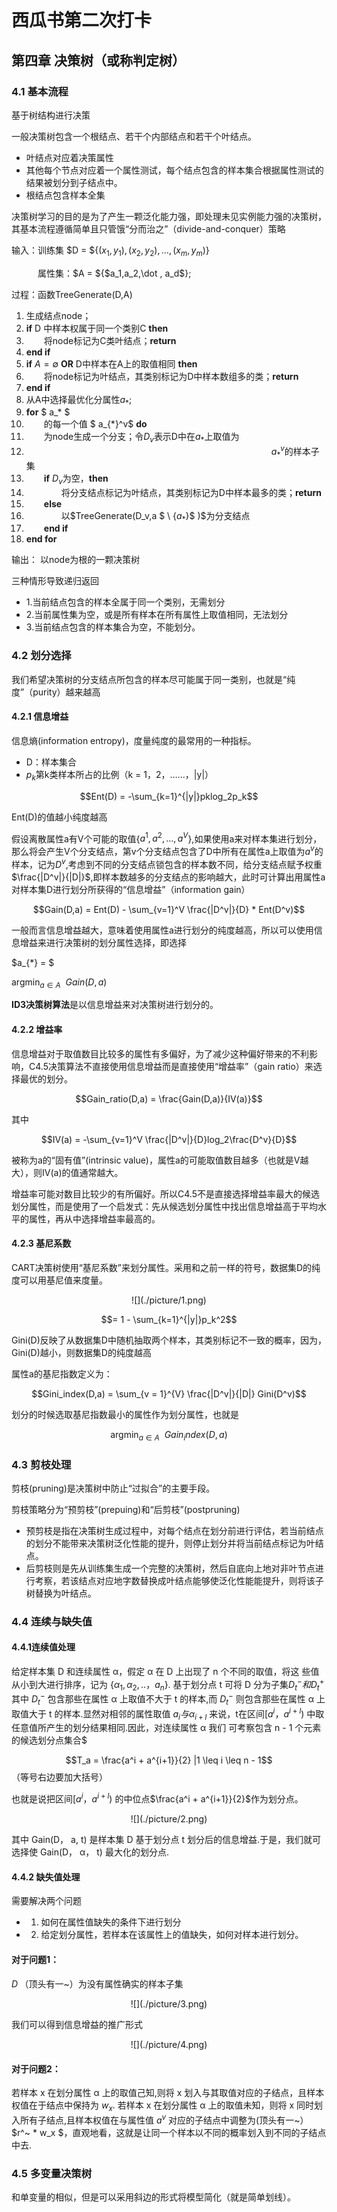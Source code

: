 # 西瓜书第二次打卡
## 第四章 决策树（或称判定树）

### 4.1 基本流程
基于树结构进行决策

一般决策树包含一个根结点、若干个内部结点和若干个叶结点。

- 叶结点对应着决策属性
- 其他每个节点对应着一个属性测试，每个结点包含的样本集合根据属性测试的结果被划分到子结点中。
- 根结点包含样本全集

决策树学习的目的是为了产生一颗泛化能力强，即处理未见实例能力强的决策树，其基本流程遵循简单且只管饿“分而治之”（divide-and-conquer）策略

输入：训练集 $D = ${$(x_1,y_1),(x_2,y_2),\dots,(x_m,y_m)$}

&emsp;&emsp;&emsp;属性集：$A = ${$a_1,a_2,\dot , a_d$};

过程：函数TreeGenerate(D,A)

1. 生成结点node；
2. **if** D 中样本权属于同一个类别C **then**
3. &emsp;&emsp;将node标记为C类叶结点；**return**
4. **end if**
5. **if** $A = \emptyset$ **OR** D中样本在A上的取值相同 **then**
6. &emsp;&emsp;将node标记为叶结点，其类别标记为D中样本数组多的类；**return**
7. **end if**
8. 从A中选择最优化分属性$a_*$;
9. **for** $ a_* $ 
10. &emsp;&emsp;的每一个值 $ a_{*}^v$ **do**
11. &emsp;&emsp;为node生成一个分支；令$D_v$表示D中在$a_*$上取值为
12. &emsp;&emsp;&emsp;&emsp;&emsp;&emsp;&emsp;&emsp;&emsp;&emsp;&emsp;&emsp;&emsp;&emsp;&emsp;&emsp;&emsp;&emsp;&emsp;&emsp;&emsp;&emsp;&emsp;&emsp;&emsp;&emsp;&emsp;&emsp;$a_*^v$的样本子集
13. &emsp;&emsp;**if** $D_v$为空，**then**
14. &emsp;&emsp;&emsp;&emsp;将分支结点标记为叶结点，其类别标记为D中样本最多的类；**return**
15. &emsp;&emsp;**else**
16. &emsp;&emsp;&emsp;&emsp;以$TreeGenerate(D_v,a $ \ {$a_*$}$ )$为分支结点
17. &emsp;&emsp;**end if**
18. **end for**

输出： 以node为根的一颗决策树

三种情形导致递归返回

- 1.当前结点包含的样本全属于同一个类别，无需划分
- 2.当前属性集为空，或是所有样本在所有属性上取值相同，无法划分
- 3.当前结点包含的样本集合为空，不能划分。

### 4.2 划分选择
我们希望决策树的分支结点所包含的样本尽可能属于同一类别，也就是“纯度”（purity）越来越高

#### 4.2.1 信息增益

信息熵(information entropy)，度量纯度的最常用的一种指标。

- D：样本集合
- $p_k$第k类样本所占的比例（k = 1，2，……，|y|）

$$Ent(D) = -\sum_{k=1}^{|y|}pklog_2p_k$$

Ent(D)的值越小纯度越高

假设离散属性a有V个可能的取值{$a^1,a^2,\dots , a^V$},如果使用a来对样本集进行划分，那么将会产生V个分支结点，第v个分支结点包含了D中所有在属性a上取值为$a^v$的样本，记为$D^v$,考虑到不同的分支结点锁包含的样本数不同，给分支结点赋予权重$\frac{|D^v|}{|D|}$,即样本数越多的分支结点的影响越大，此时可计算出用属性a对样本集D进行划分所获得的“信息增益”（information gain）

$$Gain(D,a) = Ent(D) - \sum_{v=1}^V \frac{|D^v|}{D} * Ent(D^v)$$

一般而言信息增益越大，意味着使用属性a进行划分的纯度越高，所以可以使用信息增益来进行决策树的划分属性选择，即选择

$a_{*} = $ 

$\mathop{\arg\min}_{a \in A} \ \ Gain(D,a)$

**ID3决策树算法**是以信息增益来对决策树进行划分的。

#### 4.2.2 增益率

信息增益对于取值数目比较多的属性有多偏好，为了减少这种偏好带来的不利影响，C4.5决策算法不直接使用信息增益而是直接使用“增益率”（gain ratio）来选择最优的划分。

$$Gain_ratio(D,a) = \frac{Gain(D,a)}{IV(a)}$$

其中

$$IV(a) = -\sum_{v=1}^V \frac{|D^v|}{D}log_2\frac{D^v}{D}$$

被称为a的“固有值”(intrinsic value)，属性a的可能取值数目越多（也就是V越大），则IV(a)的值通常越大。

增益率可能对数目比较少的有所偏好。所以C4.5不是直接选择增益率最大的候选划分属性，而是使用了一个启发式：先从候选划分属性中找出信息增益高于平均水平的属性，再从中选择增益率最高的。

#### 4.2.3 基尼系数

CART决策树使用“基尼系数”来划分属性。采用和之前一样的符号，数据集D的纯度可以用基尼值来度量。

<center>![](./picture/1.png)</center>


$$= 1 - \sum_{k=1}^{|y|}p_k^2$$

Gini(D)反映了从数据集D中随机抽取两个样本，其类别标记不一致的概率，因为，Gini(D)越小，则数据集D的纯度越高

属性a的基尼指数定义为：

$$Gini_index(D,a) = \sum_{v = 1}^{V} \frac{|D^v|}{|D|} Gini(D^v)$$

划分的时候选取基尼指数最小的属性作为划分属性，也就是

$$\mathop{\arg\min}_{a \in A} \ \ Gain_index(D,a)$$

### 4.3 剪枝处理
剪枝(pruning)是决策树中防止“过拟合”的主要手段。

剪枝策略分为“预剪枝”(prepuing)和“后剪枝”(postpruning)

- 预剪枝是指在决策树生成过程中，对每个结点在划分前进行评估，若当前结点的划分不能带来决策树泛化性能的提升，则停止划分并将当前结点标记为叶结点。
- 后剪枝则是先从训练集生成一个完整的决策树，然后自底向上地对非叶节点进行考察，若该结点对应地字数替换成叶结点能够使泛化性能能提升，则将该子树替换为叶结点。

### 4.4 连续与缺失值

#### 4.4.1连续值处理

给定样本集 D 和连续属性 α，假定 α 在 D 上出现了 n 个不同的取值，将这 些值从小到大进行排序，记为 {$α_1 , α_2, . . ， a_n$}. 基于划分点 t 可将 D 分为子集$D_t^- 和 D_t^+$ 其中 $D_t^-$ 包含那些在属性 α 上取值不大于 t 的样本,而 $D_t^-$ 则包含那些在属性 α 上取值大于 t 的样本.显然对相邻的属性取值 $a_i 与 α_{i+l}$ 来说，t在区间[$a^i， a^{i+l}$) 中取任意值所产生的划分结果相同.因此，对连续属性 α 我们 可考察包含 n - 1 个元素的候选划分点集合$


$$T_a =  \frac{a^i + a^{i+1}}{2} |1 \leq i \leq n - 1$$ （等号右边要加大括号）

也就是说把区间[$a^i， a^{i+l}$) 的中位点$\frac{a^i + a^{i+1}}{2}$作为划分点。


<center>![](./picture/2.png)</center>

其中 Gain(D， a, t) 是样本集 D 基于划分点 t 划分后的信息增益.于是，我们就可选择使 Gain(D， α， t) 最大化的划分点.


#### 4.4.2 缺失值处理

需要解决两个问题

- 1. 如何在属性值缺失的条件下进行划分
- 2. 给定划分属性，若样本在该属性上的值缺失，如何对样本进行划分。

#### 对于问题1：


$D^~$（顶头有一~）为没有属性确实的样本子集
<center>![](./picture/3.png)</center>

我们可以得到信息增益的推广形式

<center>![](./picture/4.png)</center>

#### 对于问题2：

若样本 x 在划分属性 α 上的取值己知,则将 x 划入与其取值对应的子结点，且样本权值在于结点中保持为 $w_x$. 若样本 x 在划分属性 α 上的取值未知，则将 x 同时划入所有子结点,且样本权值在与属性值 $a^v$ 对应的子结点中调整为(顶头有一~）$r^~ * w_x $，直观地看，这就是让同一个样本以不同的概率划入到不同的子结点中去.


### 4.5 多变量决策树

和单变量的相似，但是可以采用斜边的形式将模型简化（就是简单划线）。